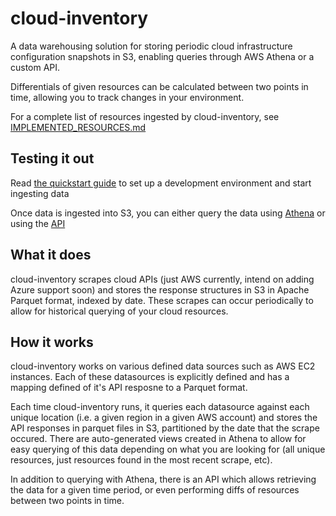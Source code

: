 # cloud-inventory

A data warehousing solution for storing periodic cloud infrastructure configuration snapshots in S3, enabling queries through AWS Athena or a custom API.

Differentials of given resources can be calculated between two points in time, allowing you to track changes in your environment.

For a complete list of resources ingested by cloud-inventory, see [IMPLEMENTED_RESOURCES.md](./IMPLEMENTED_RESOURCES.md)

## Testing it out

Read [the quickstart guide](./QUICKSTART_INGESTION.md) to set up a development environment and start ingesting data

Once data is ingested into S3, you can either query the data using [Athena](QUICKSTART_ATHENA.md) or using the [API](QUICKSTART_API.md)

## What it does

cloud-inventory scrapes cloud APIs (just AWS currently, intend on adding Azure support soon) and stores the response structures in S3 in Apache Parquet format, indexed by date. These scrapes can occur periodically to allow for historical querying of your cloud resources.

## How it works

cloud-inventory works on various defined data sources such as AWS EC2 instances. Each of these datasources is explicitly defined and has a mapping defined of it's API resposne to a Parquet format.

Each time cloud-inventory runs, it queries each datasource against each unique location (i.e. a given region in a given AWS account) and stores the API responses in parquet files in S3, partitioned by the date that the scrape occured. There are auto-generated views created in Athena to allow for easy querying of this data depending on what you are looking for (all unique resources, just resources found in the most recent scrape, etc).

In addition to querying with Athena, there is an API which allows retrieving the data for a given time period, or even performing diffs of resources between two points in time.